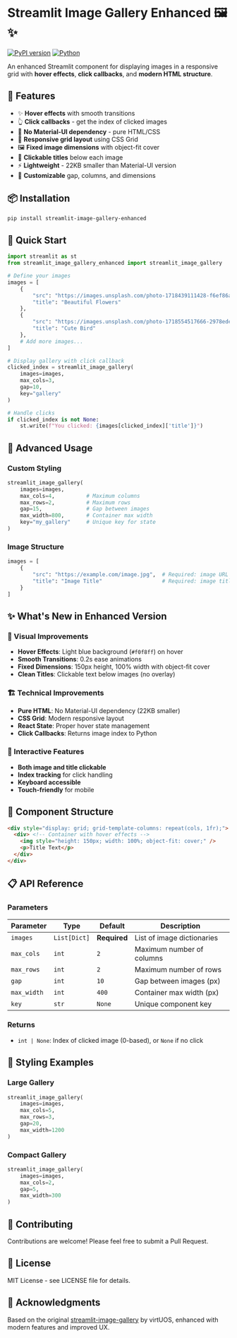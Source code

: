 # Streamlit Image Gallery Enhanced 🖼️✨

[![PyPI version](https://badge.fury.io/py/streamlit-image-gallery-enhanced.svg)](https://badge.fury.io/py/streamlit-image-gallery-enhanced)
[![Python](https://img.shields.io/pypi/pyversions/streamlit-image-gallery-enhanced.svg)](https://pypi.org/project/streamlit-image-gallery-enhanced/)

An enhanced Streamlit component for displaying images in a responsive grid with **hover effects**, **click callbacks**, and **modern HTML structure**.

## 🚀 Features

- ✨ **Hover effects** with smooth transitions
- 👆 **Click callbacks** - get the index of clicked images
- 🎨 **No Material-UI dependency** - pure HTML/CSS
- 📱 **Responsive grid layout** using CSS Grid
- 🖼️ **Fixed image dimensions** with object-fit cover
- 🎯 **Clickable titles** below each image
- ⚡ **Lightweight** - 22KB smaller than Material-UI version
- 🔧 **Customizable** gap, columns, and dimensions

## 📦 Installation

```bash
pip install streamlit-image-gallery-enhanced
```

## 🎯 Quick Start

```python
import streamlit as st
from streamlit_image_gallery_enhanced import streamlit_image_gallery

# Define your images
images = [
    {
        "src": "https://images.unsplash.com/photo-1718439111428-f6ef86aae18d",
        "title": "Beautiful Flowers"
    },
    {
        "src": "https://images.unsplash.com/photo-1718554517666-2978ede88574", 
        "title": "Cute Bird"
    },
    # Add more images...
]

# Display gallery with click callback
clicked_index = streamlit_image_gallery(
    images=images,
    max_cols=3,
    gap=10,
    key="gallery"
)

# Handle clicks
if clicked_index is not None:
    st.write(f"You clicked: {images[clicked_index]['title']}")
```

## 🎨 Advanced Usage

### Custom Styling
```python
streamlit_image_gallery(
    images=images,
    max_cols=4,          # Maximum columns
    max_rows=2,          # Maximum rows  
    gap=15,              # Gap between images
    max_width=800,       # Container max width
    key="my_gallery"     # Unique key for state
)
```

### Image Structure
```python
images = [
    {
        "src": "https://example.com/image.jpg",  # Required: image URL
        "title": "Image Title"                   # Required: image title
    }
]
```

## ✨ What's New in Enhanced Version

### 🎨 Visual Improvements
- **Hover Effects**: Light blue background (`#f0f8ff`) on hover
- **Smooth Transitions**: 0.2s ease animations  
- **Fixed Dimensions**: 150px height, 100% width with object-fit cover
- **Clean Titles**: Clickable text below images (no overlay)

### 🏗️ Technical Improvements  
- **Pure HTML**: No Material-UI dependency (22KB smaller)
- **CSS Grid**: Modern responsive layout
- **React State**: Proper hover state management
- **Click Callbacks**: Returns image index to Python

### 🎯 Interactive Features
- **Both image and title clickable**
- **Index tracking** for click handling
- **Keyboard accessible**
- **Touch-friendly** for mobile

## 🔧 Component Structure

```html
<div style="display: grid; grid-template-columns: repeat(cols, 1fr);">
  <div> <!-- Container with hover effects -->
    <img style="height: 150px; width: 100%; object-fit: cover;" />
    <p>Title Text</p>
  </div>
</div>
```

## 📋 API Reference

### Parameters

| Parameter | Type | Default | Description |
|-----------|------|---------|-------------|
| `images` | `List[Dict]` | **Required** | List of image dictionaries |
| `max_cols` | `int` | `2` | Maximum number of columns |
| `max_rows` | `int` | `2` | Maximum number of rows |
| `gap` | `int` | `10` | Gap between images (px) |
| `max_width` | `int` | `400` | Container max width (px) |
| `key` | `str` | `None` | Unique component key |

### Returns

- `int | None`: Index of clicked image (0-based), or `None` if no click

## 🎨 Styling Examples

### Large Gallery
```python
streamlit_image_gallery(
    images=images,
    max_cols=5,
    max_rows=3, 
    gap=20,
    max_width=1200
)
```

### Compact Gallery
```python
streamlit_image_gallery(
    images=images,
    max_cols=2,
    gap=5,
    max_width=300
)
```

## 🤝 Contributing

Contributions are welcome! Please feel free to submit a Pull Request.

## 📄 License

MIT License - see LICENSE file for details.

## 🙏 Acknowledgments

Based on the original [streamlit-image-gallery](https://github.com/virtUOS/streamlit-image-gallery) by virtUOS, enhanced with modern features and improved UX.
